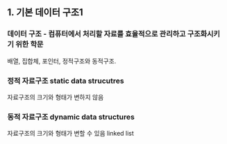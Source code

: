 ## 1. 기본 데이터 구조1
### 데이터 구조 - 컴퓨터에서 처리할 자료를 효율적으로 관리하고 구조화시키기 위한 학문
배열, 집합체, 포인터, 정적구조와 동적구조.  

### 정적 자료구조 static data strucutres
자료구조의 크기와 형태가 변하지 않음

### 동적 자료구조 dynamic data structures 
자료구조의 크기와 형태가 변할 수 있음
linked list